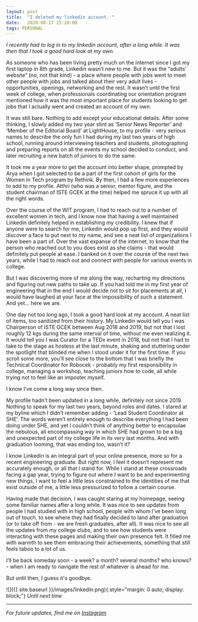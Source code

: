 ```yaml
---
layout:	post
title:	"I deleted my linkedin account. "
date:	2020-08-17 15:20:00
tags: PERSONAL
---
```


*I recently had to log in to my linkedin account, after a long while. It was then that I took a good hard look at my own.* 

As someone who has been living pretty much on the internet since I got my first laptop in 8th grade, Linkedin wasn’t new to me. But it was the “adults’ website” (no, not that kind) - a place where people with jobs went to meet other people with jobs and talked about their very adult lives - opportunities, openings, networking and the rest. It wasn’t until the first week of college, when professionals coordinating our orientation program mentioned how it was the most important place for students looking to get jobs that I actually went and created an account of my own.

It was still bare. Nothing to add except your educational details. After some thinking, I slowly added my two year stint as ‘Senior News Reporter’ and ‘Member of the Editorial Board’ at LightHouse, to my profile - very serious names to describe the only fun I had during my last two years of high school, running around interviewing teachers and students, photographing and preparing reports on all the events my school decided to conduct, and later recruiting a new batch of juniors to do the same. 

It took me a year more to get the account into better shape, prompted by Arya when I got selected to be a part of the first cohort of girls for the Women In Tech program by Rethink. By then, I had a few more experiences to add to my profile. Atthri (who was a senior, mentor figure, and the student chairman of ISTE GCEK at the time) helped me spruce it up with all the right words.

Over the course of the WIT program, I had to reach out to a number of excellent women in tech, and I know now that having a well maintained Linkedin definitely helped in establishing my credibility. I knew that if anyone were to search for me, Linkedin would pop up first, and they would discover a face to put next to my name, and see a neat list of organizations I have been a part of. Over the vast expanse of the internet, to know that the person who reached out to you does exist as she claims - that would definitely put people at ease. I banked on it over the course of the next two years, while I had to reach out and connect with people for various events in college. 

But I was discovering more of me along the way, recharting my directions and figuring out new paths to take up. If you had told me in my first year of engineering that in the end I would decide not to sit for placements at all, I would have laughed at your face at the impossibility of such a statement. And yet… here we are.

One day not too long ago, I took a good hard look at my account. A neat list of items, too sanitized from their history. My Linkedin would tell you I was Chairperson of ISTE GCEK between Aug 2018 and 2019, but not that I lost roughly 12 kgs during the same interval of time, without me even realizing it. It would tell you I was Curator for a TEDx event in 2018, but not that I had to take to the stage as hostess at the last minute, shaking and stuttering under the spotlight that blinded me when I stood under it for the first time. If you scroll some more, you’ll see close to the bottom that I was briefly the Technical Coordinator for Robocek - probably my first responsibility in college, managing a workshop, teaching juniors how to code, all while trying not to feel like an imposter myself. 

I know I’ve come a long way since then.

My profile hadn’t been updated in a long while, definitely not since 2019. Nothing to speak for my last two years, beyond roles and dates. I stared at my byline which I didn’t remember adding - ‘Lead Student Coordinator at SHE’. The words weren’t entirely enough to describe everything I had been doing under SHE, and yet I couldn’t think of anything better to encapsulae the nebulous, all encompassing way in which SHE had grown to be a big and unexpected part of my college life in its very last months. And with graduation looming, that was ending too, wasn’t it?

I know Linkedin is an integral part of your online presence, more so for a recent engineering graduate. But right now, I feel it doesn’t represent me accurately enough, or all that I stand for. While I stand at these crossroads facing a gap year, trying to figure out where I want to be and experimenting new things, I want to feel a little less constrained to the identities of me that exist outside of me, a little less pressurized to follow a certain course. 

Having made that decision, I was caught staring at my homepage, seeing some familiar names after a long while. It was nice to see updates from people I had studied with in high school, people with whom I’ve been long out of touch, to see where they had finally decided to land after graduation (or to take off from - we are fresh graduates, after all). It was nice to see all the updates from my college clubs, and to see how students were interacting with these pages and making their own presence felt. It filled me with warmth to see them embracing their achievements, something that still feels taboo to a lot of us. 

I’ll be back someday soon  - a week? a month? several months? who knows? - when I am ready to navigate the rest of whatever is ahead for me. 

But until then, I guess it's goodbye. 

![]({{ site.baseurl }}/images/linkedin.png){:style="margin: 0 auto; display: block;"}
*Until next time*

***

*For future updates, find me on [Instagram](https://www.instagram.com/liyanasahir/)*
